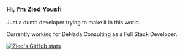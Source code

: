 ### Hi, I'm Zied Yousfi

Just a dumb developer trying to make it in this world.

Currently working for DeNada Consulting as a Full Stack Developer.

[![Zied's GitHub stats](https://gsp-git-main-yousfi-zieds-projects.vercel.app/api?username=ZiedYousfi)](https://github.com/anuraghazra/github-readme-stats)

